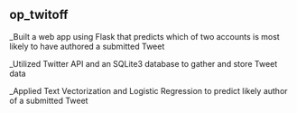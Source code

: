 ## op_twitoff
_Built a web app using Flask that predicts which of two accounts  is most likely to have authored a submitted Tweet

_Utilized Twitter API and an SQLite3 database to gather and store Tweet data

_Applied Text Vectorization and Logistic Regression to predict likely author of a submitted Tweet
